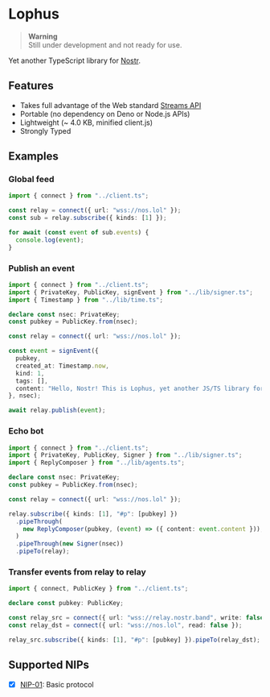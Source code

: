 # Lophus

> **Warning**\
> Still under development and not ready for use.

Yet another TypeScript library for [Nostr][nostr].

## Features

- Takes full advantage of the Web standard [Streams API][streams-api]
- Portable (no dependency on Deno or Node.js APIs)
- Lightweight (~ 4.0 KB, minified client.js)
- Strongly Typed

[nostr]: https://nostr.com
[streams-api]: https://developer.mozilla.org/en-US/docs/Web/API/Streams_API

## Examples

### Global feed

```ts
import { connect } from "../client.ts";

const relay = connect({ url: "wss://nos.lol" });
const sub = relay.subscribe({ kinds: [1] });

for await (const event of sub.events) {
  console.log(event);
}
```

### Publish an event

```ts
import { connect } from "../client.ts";
import { PrivateKey, PublicKey, signEvent } from "../lib/signer.ts";
import { Timestamp } from "../lib/time.ts";

declare const nsec: PrivateKey;
const pubkey = PublicKey.from(nsec);

const relay = connect({ url: "wss://nos.lol" });

const event = signEvent({
  pubkey,
  created_at: Timestamp.now,
  kind: 1,
  tags: [],
  content: "Hello, Nostr! This is Lophus, yet another JS/TS library for Nostr!",
}, nsec);

await relay.publish(event);
```

### Echo bot

```ts
import { connect } from "../client.ts";
import { PrivateKey, PublicKey, Signer } from "../lib/signer.ts";
import { ReplyComposer } from "../lib/agents.ts";

declare const nsec: PrivateKey;
const pubkey = PublicKey.from(nsec);

const relay = connect({ url: "wss://nos.lol" });

relay.subscribe({ kinds: [1], "#p": [pubkey] })
  .pipeThrough(
    new ReplyComposer(pubkey, (event) => ({ content: event.content })),
  )
  .pipeThrough(new Signer(nsec))
  .pipeTo(relay);
```

### Transfer events from relay to relay

```ts
import { connect, PublicKey } from "../client.ts";

declare const pubkey: PublicKey;

const relay_src = connect({ url: "wss://relay.nostr.band", write: false });
const relay_dst = connect({ url: "wss://nos.lol", read: false });

relay_src.subscribe({ kinds: [1], "#p": [pubkey] }).pipeTo(relay_dst);
```

## Supported NIPs

- [x] [NIP-01](https://github.com/nostr-protocol/nips/blob/master/01.md): Basic
      protocol
